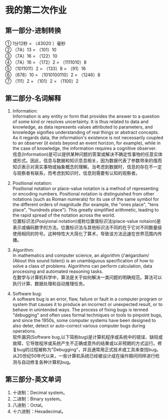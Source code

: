 # 我的第二次作业
## 第一部分-进制转换
① 1分12秒 = （43020 ）毫秒  
② （7A）13 = （101）10  
③ （7A）16 = （122）10  
④ （7A）16 = （172）2 = （1111010）8   
⑤ （1011011）2 = （133）8 = （91）16  
⑥ （678）10 = （1010100110）2 = （1246）8   
⑦ （111）2 + （101）2 = （1100）2

## 第二部分-名词解释
1. Information:  
Information is any entity or form that provides the answer to a question of some kind or resolves uncertainty. It is thus related to data and knowledge, as data represents values attributed to parameters, and knowledge signifies understanding of real things or abstract concepts. As it regards data, the information's existence is not necessarily coupled to an observer (it exists beyond an event horizon, for example), while in the case of knowledge, the information requires a cognitive observer.  
信息(Information)是可以提供某种问题的答案或解决不确定性事物的任意实体或形式。因此，信息与数据和知识息息相关，因为数据代表了参数带来的值而知识表示对真实事物或抽象概念的理解。当考虑到数据时，信息的存在不一定与观察者有联系，而考虑到知识时，信息则需要有认知的观察者。  

2. Positional notation:  
Positional notation or place-value notation is a method of representing or encoding numbers. Positional notation is distinguished from other notations (such as Roman numerals) for its use of the same symbol for the different orders of magnitude (for example, the "ones place", "tens place", "hundreds place"). This greatly simplified arithmetic, leading to the rapid spread of the notation across the world.   
位置标识法(Posiyional notation)或称位置值标识法(place-value notaion)是表示或编码数字的方法。位置标识法与其他标识法不同的在于它对不同数量级使用相同的符号。这种特性大大简化了算术，导致该方法迅速在世界范围内传播。  

3. Algorithm:  
In mathematics and computer science, an algorithm (/ˈælɡərɪðəm/ (About this sound listen)) is an unambiguous specification of how to solve a class of problems. Algorithms can perform calculation, data processing and automated reasoning tasks.  
在数学与计算机科学中，算法是关于如何解决一类问题的明确规范。算法可以执行计算、数据处理和自动推理任务。  

4. Software bug:  
A software bug is an error, flaw, failure or fault in a computer program or system that causes it to produce an incorrect or unexpected result, or to behave in unintended ways. The process of fixing bugs is termed "debugging" and often uses formal techniques or tools to pinpoint bugs, and since the 1950s, some computer systems have been designed to also deter, detect or auto-correct various computer bugs during operations.  
软件漏洞(Software bug,以下简称bug)是计算机程序或系统中的错误、缺陷或故障，它导致程序或系统产生不正确或意外的结果或以非预期的方式运行。修复bug的过程被称为"Debugging"，并且通常用正式技术或工具来查找bug。从20世纪50年代以来，一些计算机系统已经被设计成在操作期间同样进行检测与自动修复各种计算机bug。

## 第三部分-英文单词
1. 十进制：Decimal system。  
2. 二进制：Binary system。  
3. 八进制：Octal。  
4. 十六进制：Hexadecimal。